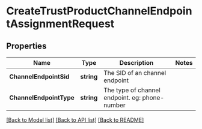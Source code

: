 # CreateTrustProductChannelEndpointAssignmentRequest

## Properties

Name | Type | Description | Notes
------------ | ------------- | ------------- | -------------
**ChannelEndpointSid** | **string** | The SID of an channel endpoint | 
**ChannelEndpointType** | **string** | The type of channel endpoint. eg: phone-number | 

[[Back to Model list]](../README.md#documentation-for-models) [[Back to API list]](../README.md#documentation-for-api-endpoints) [[Back to README]](../README.md)


